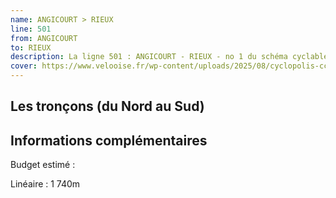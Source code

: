 ```yaml
---
name: ANGICOURT > RIEUX
line: 501
from: ANGICOURT 
to: RIEUX 
description: La ligne 501 : ANGICOURT - RIEUX - no 1 du schéma cyclable de la CCPOH  relie ANGICOURT  à RIEUX 
cover: https://www.velooise.fr/wp-content/uploads/2025/08/cyclopolis-ccpoh-1.jpg
---
```

## Les tronçons (du Nord au Sud)

## Informations complémentaires

Budget estimé : 

Linéaire : 1 740m

